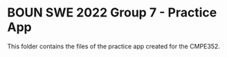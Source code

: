# BOUN SWE 2022 Group 7 - Practice App

This folder contains the files of the practice app created for the CMPE352.